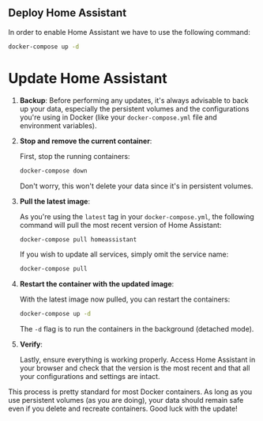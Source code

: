 ## Deploy Home Assistant
In order to enable Home Assistant we have to use the following command:

```bash
docker-compose up -d
```

# Update Home Assistant

1. **Backup**: Before performing any updates, it's always advisable to back up your data, especially the persistent volumes and the configurations you're using in Docker (like your `docker-compose.yml` file and environment variables).

2. **Stop and remove the current container**:
   
   First, stop the running containers:
   
   ```bash
   docker-compose down
   ```
   
   Don't worry, this won't delete your data since it's in persistent volumes.
   
3. **Pull the latest image**:
   
   As you're using the `latest` tag in your `docker-compose.yml`, the following command will pull the most recent version of Home Assistant:
   
   ```bash
   docker-compose pull homeassistant
   ```
   
   If you wish to update all services, simply omit the service name:
   
   ```bash
   docker-compose pull
   ```
   
4. **Restart the container with the updated image**:
   
   With the latest image now pulled, you can restart the containers:
   
   ```bash
   docker-compose up -d
   ```
   
   The `-d` flag is to run the containers in the background (detached mode).
   
5. **Verify**:
   
   Lastly, ensure everything is working properly. Access Home Assistant in your browser and check that the version is the most recent and that all your configurations and settings are intact.
   
This process is pretty standard for most Docker containers. As long as you use persistent volumes (as you are doing), your data should remain safe even if you delete and recreate containers. Good luck with the update!
